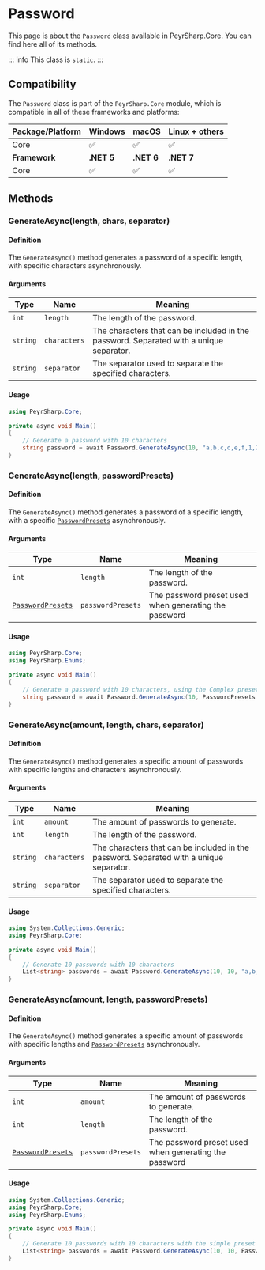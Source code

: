 # Password
This page is about the `Password` class available in PeyrSharp.Core.
You can find here all of its methods.

::: info
This class is `static`.
:::

## Compatibility

The `Password` class is part of the `PeyrSharp.Core` module, which is compatible in all of these frameworks and platforms:

| Package/Platform 	| Windows 	| macOS 	| Linux + others 	|
|------------------	|---------	|-------	|----------------	|
| Core            	| ✅       	| ✅     	| ✅              	|
| **Framework**         | **.NET 5** | **.NET 6**  | **.NET 7** |
| Core            	| ✅       	| ✅     	| ✅              	|

## Methods
### GenerateAsync(length, chars, separator)
#### Definition
The `GenerateAsync()` method generates a password of a specific length, with specific characters asynchronously.

#### Arguments

| Type     	| Name         	| Meaning                                                                                 	|
|----------	|--------------	|-----------------------------------------------------------------------------------------	|
| `int`    	| `length`     	| The length of the password.                                                             	|
| `string` 	| `characters` 	| The characters that can be included in the password. Separated with a unique separator. 	|
| `string` 	| `separator`  	| The separator used to separate the specified characters.                                	|

#### Usage

~~~ c#
using PeyrSharp.Core;

private async void Main()
{
    // Generate a password with 10 characters
    string password = await Password.GenerateAsync(10, "a,b,c,d,e,f,1,2,3,4,5", ",");
}
~~~

### GenerateAsync(length, passwordPresets)
#### Definition
The `GenerateAsync()` method generates a password of a specific length, with a specific [`PasswordPresets`](../enumerations#passwordpresets) asynchronously.

#### Arguments

| Type     	| Name         	| Meaning                                                                                 	|
|----------	|--------------	|-----------------------------------------------------------------------------------------	|
| `int`    	| `length`     	| The length of the password.                                                             	|
| [`PasswordPresets`](../enumerations#passwordpresets) 	| `passwordPresets` 	| The password preset used when generating the password 	|

#### Usage

~~~ c#
using PeyrSharp.Core;
using PeyrSharp.Enums;

private async void Main()
{
    // Generate a password with 10 characters, using the Complex preset
    string password = await Password.GenerateAsync(10, PasswordPresets.Complex);
}
~~~

### GenerateAsync(amount, length, chars, separator)
#### Definition
The `GenerateAsync()` method generates a specific amount of passwords with specific lengths and characters asynchronously.

#### Arguments

| Type     	| Name         	| Meaning                                                                                 	|
|----------	|--------------	|-----------------------------------------------------------------------------------------	|
| `int`    	| `amount`     	| The amount of passwords to generate.                                                             	|
| `int`    	| `length`     	| The length of the password.                                                             	|
| `string` 	| `characters` 	| The characters that can be included in the password. Separated with a unique separator. 	|
| `string` 	| `separator`  	| The separator used to separate the specified characters.                                	|

#### Usage

~~~ c#
using System.Collections.Generic;
using PeyrSharp.Core;

private async void Main()
{
    // Generate 10 passwords with 10 characters
    List<string> passwords = await Password.GenerateAsync(10, 10, "a,b,c,d,e,f,1,2,3,4,5", ",");
}
~~~

### GenerateAsync(amount, length, passwordPresets)
#### Definition
The `GenerateAsync()` method generates a specific amount of passwords with specific lengths and [`PasswordPresets`](../enumerations#passwordpresets) asynchronously.

#### Arguments

| Type     	| Name         	| Meaning                                                                                 	|
|----------	|--------------	|-----------------------------------------------------------------------------------------	|
| `int`    	| `amount`     	| The amount of passwords to generate.                                                             	|
| `int`    	| `length`     	| The length of the password.                                                             	|
| [`PasswordPresets`](../enumerations#passwordpresets) 	| `passwordPresets` 	| The password preset used when generating the password 	|                           	|

#### Usage

~~~ c#
using System.Collections.Generic;
using PeyrSharp.Core;
using PeyrSharp.Enums;

private async void Main()
{
    // Generate 10 passwords with 10 characters with the simple preset
    List<string> passwords = await Password.GenerateAsync(10, 10, PasswordPresets.Simple);
}
~~~